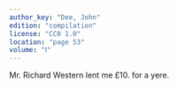 ```yaml
---
author_key: "Dee, John"
edition: "compilation"
license: "CC0 1.0"
location: "page 53"
volume: "Ⅰ"
---
```

Mr. Richard Western lent me £10. for a yere.
